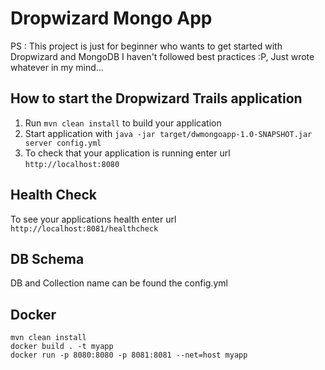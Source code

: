 # Dropwizard Mongo App

PS : This project is just for beginner who wants to get started with Dropwizard and MongoDB
I haven't followed best practices :P, Just wrote whatever in my mind...


How to start the Dropwizard Trails application
---

1. Run `mvn clean install` to build your application
1. Start application with `java -jar target/dwmongoapp-1.0-SNAPSHOT.jar server config.yml`
1. To check that your application is running enter url `http://localhost:8080`

Health Check
---

To see your applications health enter url `http://localhost:8081/healthcheck`

DB Schema
---
DB and Collection name can be found the config.yml

Docker
---

```shell
mvn clean install
docker build . -t myapp
docker run -p 8080:8080 -p 8081:8081 --net=host myapp 
```